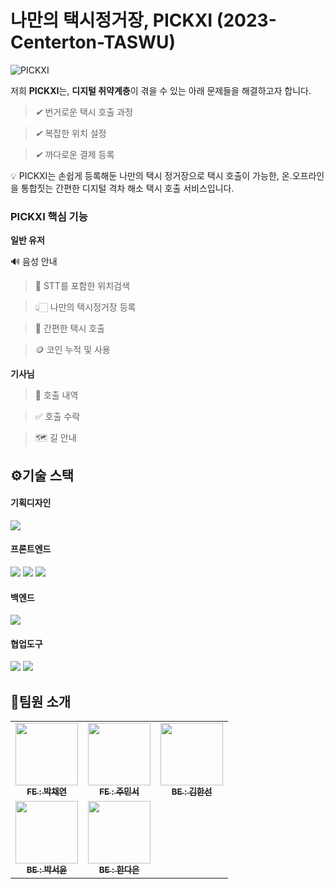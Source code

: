 # 나만의 택시정거장, PICKXI (2023-Centerton-TASWU)
![PICKXI](https://github.com/daeun-han/2023-Centerthon-TASWU/assets/127743683/887ae656-e521-4aa5-a568-1290bc6b1be4)


저희 **PICKXI**는, **디지털 취약계층**이 겪을 수 있는 아래 문제들을 해결하고자 합니다.

> *✔* 번거로운 택시 호출 과정

> *✔* 복잡한 위치 설정 

> *✔* 까다로운 결제 등록

<aside>
💡 PICKXI는 손쉽게 등록해둔 나만의 택시 정거장으로 택시 호출이 가능한, 온.오프라인을 통합짓는 간편한 디지털 격차 해소 택시 호출 서비스입니다.

</aside>

### PICKXI 핵심 기능

**일반 유저**

🔊  음성 안내 

> 🎤  STT를 포함한 위치검색 

> 👆🏻  나만의 택시정거장 등록

> 🚖  간편한 택시 호출

> 🪙  코인 누적 및 사용 

**기사님**

> 📃  호출 내역

> ✅  호출 수락

> 🗺️  길 안내

###


## ⚙️기술 스택

#### 기획디자인

<img src="https://img.shields.io/badge/figma-F24E1E?style=for-the-badge&logo=figma&logoColor=white">

#### 프론트엔드

<img src="https://img.shields.io/badge/html5-E34F26?style=for-the-badge&logo=html5&logoColor=white"> <img src="https://img.shields.io/badge/css3-1572B6?style=for-the-badge&logo=css3&logoColor=white"> <img src="https://img.shields.io/badge/javascript-F7DF1E?style=for-the-badge&logo=javascript&logoColor=black">

#### 백엔드

<img src="https://img.shields.io/badge/django-092E20?style=for-the-badge&logo=django&logoColor=white">

#### 협업도구

<img src="https://img.shields.io/badge/github-181717?style=for-the-badge&logo=github&logoColor=white"> <img src="https://img.shields.io/badge/git-F05032?style=for-the-badge&logo=git&logoColor=white">

## 🤗팀원 소개

<table>
  <tbody>
    <tr>
      <td align="center"><a href="https://github.com/chaeneey"><img src="https://avatars.githubusercontent.com/u/127743435?v=4" width="100px;" alt=""/><br /><sub><b>FE : 박채연</b></sub></a><br /></td>
      <td align="center"><a href="https://github.com/JOOMINSE0"><img src="https://avatars.githubusercontent.com/u/127743683?v=4" width="100px;" alt=""/><br /><sub><b>FE : 주민서</b></sub></a><br /></td>
      <td align="center"><a href="https://github.com/hansun-hub"><img src="https://avatars.githubusercontent.com/u/68306239?v=4" width="100px;" alt=""/><br /><sub><b>BE : 김한선</b></sub></a><br /></td>
     <tr/>
      <td align="center"><a href="https://github.com/fjqmqjrm"><img src="https://avatars.githubusercontent.com/u/126189239?v=4" width="100px;" alt=""/><br /><sub><b>BE : 박서윤</b></sub></a><br /></td>
      <td align="center"><a href="https://github.com/daeun-han"><img src="https://avatars.githubusercontent.com/u/111632494?v=4" width="100px;" alt=""/><br /><sub><b>BE : 한다은</b></sub></a><br /></td>
    </tr>
  </tbody>
</table>

